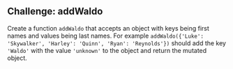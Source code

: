 ## Challenge: addWaldo

Create a function `addWaldo` that accepts an object with keys being first names and values being last names. For example `addWaldo({'Luke': 'Skywalker', 'Harley': 'Quinn', 'Ryan': 'Reynolds'})` should add the key `'Waldo'` with the value `'unknown'` to the object and return the mutated object.